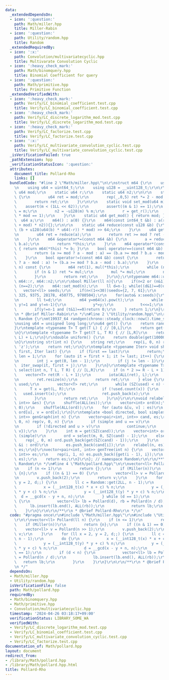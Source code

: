 ```yaml
---
data:
  _extendedDependsOn:
  - icon: ':question:'
    path: Math/miller.hpp
    title: Miller-Rabin
  - icon: ':question:'
    path: Utility/random.hpp
    title: Random
  _extendedRequiredBy:
  - icon: ':x:'
    path: Convolution/multivariatecyclic.hpp
    title: Multivarate Convolution Cyclic
  - icon: ':heavy_check_mark:'
    path: Math/binomquery.hpp
    title: Binomial Coefficient for query
  - icon: ':question:'
    path: Math/primitive.hpp
    title: Primitive Function
  _extendedVerifiedWith:
  - icon: ':heavy_check_mark:'
    path: Verify/LC_binomial_coefficient.test.cpp
    title: Verify/LC_binomial_coefficient.test.cpp
  - icon: ':heavy_check_mark:'
    path: Verify/LC_discrete_logarithm_mod.test.cpp
    title: Verify/LC_discrete_logarithm_mod.test.cpp
  - icon: ':heavy_check_mark:'
    path: Verify/LC_factorize.test.cpp
    title: Verify/LC_factorize.test.cpp
  - icon: ':x:'
    path: Verify/LC_multivariate_convolution_cyclic.test.cpp
    title: Verify/LC_multivariate_convolution_cyclic.test.cpp
  _isVerificationFailed: true
  _pathExtension: hpp
  _verificationStatusIcon: ':question:'
  attributes:
    document_title: Pollard-Rho
    links: []
  bundledCode: "#line 2 \"Math/miller.hpp\"\n\r\nstruct m64 {\r\n    using i64 = int64_t;\r\
    \n    using u64 = uint64_t;\r\n    using u128 = __uint128_t;\r\n\r\n    static\
    \ u64 mod;\r\n    static u64 r;\r\n    static u64 n2;\r\n\r\n    static u64 get_r()\
    \ {\r\n        u64 ret = mod;\r\n        rep(_,0,5) ret *= 2 - mod * ret;\r\n\
    \        return ret;\r\n    }\r\n\r\n    static void set_mod(u64 m) {\r\n    \
    \    assert(m < (1LL << 62));\r\n        assert((m & 1) == 1);\r\n        mod\
    \ = m;\r\n        n2 = -u128(m) % m;\r\n        r = get_r();\r\n        assert(r\
    \ * mod == 1);\r\n    }\r\n    static u64 get_mod() { return mod; }\r\n\r\n  \
    \  u64 a;\r\n    m64() : a(0) {}\r\n    m64(const int64_t &b) : a(reduce((u128(b)\
    \ + mod) * n2)){};\r\n\r\n    static u64 reduce(const u128 &b) {\r\n        return\
    \ (b + u128(u64(b) * u64(-r)) * mod) >> 64;\r\n    }\r\n    u64 get() const {\r\
    \n        u64 ret = reduce(a);\r\n        return ret >= mod ? ret - mod : ret;\r\
    \n    }\r\n    m64 &operator*=(const m64 &b) {\r\n        a = reduce(u128(a) *\
    \ b.a);\r\n        return *this;\r\n    }\r\n    m64 operator*(const m64 &b) const\
    \ { return m64(*this) *= b; }\r\n    bool operator==(const m64 &b) const {\r\n\
    \        return (a >= mod ? a - mod : a) == (b.a >= mod ? b.a - mod : b.a);\r\n\
    \    }\r\n    bool operator!=(const m64 &b) const {\r\n        return (a >= mod\
    \ ? a - mod : a) != (b.a >= mod ? b.a - mod : b.a);\r\n    }\r\n    m64 pow(u128\
    \ n) const {\r\n        m64 ret(1), mul(*this);\r\n        while (n > 0) {\r\n\
    \        if (n & 1) ret *= mul;\r\n        mul *= mul;\r\n        n >>= 1;\r\n\
    \        }\r\n        return ret;\r\n    }\r\n};\r\ntypename m64::u64 m64::mod,\
    \ m64::r, m64::n2;\r\n\r\nbool Miller(ll n){\r\n    if(n<2 or (n&1)==0)return\
    \ (n==2);\r\n    m64::set_mod(n);\r\n    ll d=n-1; while((d&1)==0)d>>=1;\r\n \
    \   vector<ll> seeds;\r\n    if(n<(1<<30))seeds={2, 7, 61};\r\n    else seeds={2,\
    \ 325, 9375, 28178, 450775, 9780504};\r\n    for(auto& x:seeds){\r\n        if(n<=x)break;\r\
    \n        ll t=d;\r\n        m64 y=m64(x).pow(t);\r\n        while(t!=n-1 and\
    \ y!=1 and y!=n-1){\r\n            y*=y;\r\n            t<<=1;\r\n        }\r\n\
    \        if(y!=n-1 and (t&1)==0)return 0;\r\n    } return 1;\r\n}\r\n\r\n/**\r\
    \n * @brief Miller-Rabin\r\n */\n#line 2 \"Utility/random.hpp\"\n\r\nnamespace\
    \ Random {\r\nmt19937_64 randgen(chrono::steady_clock::now().time_since_epoch().count());\r\
    \nusing u64 = unsigned long long;\r\nu64 get() {\r\n    return randgen();\r\n\
    }\r\ntemplate <typename T> T get(T L) { // [0,L]\r\n    return get() % (L + 1);\r\
    \n}\r\ntemplate <typename T> T get(T L, T R) { // [L,R]\r\n    return get(R -\
    \ L) + L;\r\n}\r\ndouble uniform() {\r\n    return double(get(1000000000)) / 1000000000;\r\
    \n}\r\nstring str(int n) {\r\n    string ret;\r\n    rep(i, 0, n) ret += get('a',\
    \ 'z');\r\n    return ret;\r\n}\r\ntemplate <typename Iter> void shuffle(Iter\
    \ first, Iter last) {\r\n    if (first == last)\r\n        return;\r\n    int\
    \ len = 1;\r\n    for (auto it = first + 1; it != last; it++) {\r\n        len++;\r\
    \n        int j = get(0, len - 1);\r\n        if (j != len - 1)\r\n          \
    \  iter_swap(it, first + j);\r\n    }\r\n}\r\ntemplate <typename T> vector<T>\
    \ select(int n, T L, T R) { // [L,R]\r\n    if (n * 2 >= R - L + 1) {\r\n    \
    \    vector<T> ret(R - L + 1);\r\n        iota(ALL(ret), L);\r\n        shuffle(ALL(ret));\r\
    \n        ret.resize(n);\r\n        return ret;\r\n    } else {\r\n        unordered_set<T>\
    \ used;\r\n        vector<T> ret;\r\n        while (SZ(used) < n) {\r\n      \
    \      T x = get(L, R);\r\n            if (!used.count(x)) {\r\n             \
    \   used.insert(x);\r\n                ret.push_back(x);\r\n            }\r\n\
    \        }\r\n        return ret;\r\n    }\r\n}\r\n\r\nvoid relabel(int n, vector<pair<int,\
    \ int>> &es) {\r\n    shuffle(ALL(es));\r\n    vector<int> ord(n);\r\n    iota(ALL(ord),\
    \ 0);\r\n    shuffle(ALL(ord));\r\n    for (auto &[u, v] : es)\r\n        u =\
    \ ord[u], v = ord[v];\r\n}\r\ntemplate <bool directed, bool simple> vector<pair<int,\
    \ int>> genGraph(int n) {\r\n    vector<pair<int, int>> cand, es;\r\n    rep(u,\
    \ 0, n) rep(v, 0, n) {\r\n        if (simple and u == v)\r\n            continue;\r\
    \n        if (!directed and u > v)\r\n            continue;\r\n        cand.push_back({u,\
    \ v});\r\n    }\r\n    int m = get(SZ(cand));\r\n    vector<int> ord;\r\n    if\
    \ (simple)\r\n        ord = select(m, 0, SZ(cand) - 1);\r\n    else {\r\n    \
    \    rep(_, 0, m) ord.push_back(get(SZ(cand) - 1));\r\n    }\r\n    for (auto\
    \ &i : ord)\r\n        es.push_back(cand[i]);\r\n    relabel(n, es);\r\n    return\
    \ es;\r\n}\r\nvector<pair<int, int>> genTree(int n) {\r\n    vector<pair<int,\
    \ int>> es;\r\n    rep(i, 1, n) es.push_back({get(i - 1), i});\r\n    relabel(n,\
    \ es);\r\n    return es;\r\n}\r\n}; // namespace Random\r\n\r\n/**\r\n * @brief\
    \ Random\r\n */\n#line 4 \"Math/pollard.hpp\"\n\r\nvector<ll> Pollard(ll n) {\r\
    \n    if (n <= 1)\r\n        return {};\r\n    if (Miller(n))\r\n        return\
    \ {n};\r\n    if ((n & 1) == 0) {\r\n        vector<ll> v = Pollard(n >> 1);\r\
    \n        v.push_back(2);\r\n        return v;\r\n    }\r\n    for (ll x = 2,\
    \ y = 2, d;;) {\r\n        ll c = Random::get(2LL, n - 1);\r\n        do {\r\n\
    \            x = (__int128_t(x) * x + c) % n;\r\n            y = (__int128_t(y)\
    \ * y + c) % n;\r\n            y = (__int128_t(y) * y + c) % n;\r\n          \
    \  d = __gcd(x - y + n, n);\r\n        } while (d == 1);\r\n        if (d < n)\
    \ {\r\n            vector<ll> lb = Pollard(d), rb = Pollard(n / d);\r\n      \
    \      lb.insert(lb.end(), ALL(rb));\r\n            return lb;\r\n        }\r\n\
    \    }\r\n}\r\n\r\n/**\r\n * @brief Pollard-Rho\r\n */\n"
  code: "#pragma once\r\n#include \"Math/miller.hpp\"\r\n#include \"Utility/random.hpp\"\
    \r\n\r\nvector<ll> Pollard(ll n) {\r\n    if (n <= 1)\r\n        return {};\r\n\
    \    if (Miller(n))\r\n        return {n};\r\n    if ((n & 1) == 0) {\r\n    \
    \    vector<ll> v = Pollard(n >> 1);\r\n        v.push_back(2);\r\n        return\
    \ v;\r\n    }\r\n    for (ll x = 2, y = 2, d;;) {\r\n        ll c = Random::get(2LL,\
    \ n - 1);\r\n        do {\r\n            x = (__int128_t(x) * x + c) % n;\r\n\
    \            y = (__int128_t(y) * y + c) % n;\r\n            y = (__int128_t(y)\
    \ * y + c) % n;\r\n            d = __gcd(x - y + n, n);\r\n        } while (d\
    \ == 1);\r\n        if (d < n) {\r\n            vector<ll> lb = Pollard(d), rb\
    \ = Pollard(n / d);\r\n            lb.insert(lb.end(), ALL(rb));\r\n         \
    \   return lb;\r\n        }\r\n    }\r\n}\r\n\r\n/**\r\n * @brief Pollard-Rho\r\
    \n */"
  dependsOn:
  - Math/miller.hpp
  - Utility/random.hpp
  isVerificationFile: false
  path: Math/pollard.hpp
  requiredBy:
  - Math/binomquery.hpp
  - Math/primitive.hpp
  - Convolution/multivariatecyclic.hpp
  timestamp: '2024-04-26 03:18:17+09:00'
  verificationStatus: LIBRARY_SOME_WA
  verifiedWith:
  - Verify/LC_discrete_logarithm_mod.test.cpp
  - Verify/LC_binomial_coefficient.test.cpp
  - Verify/LC_multivariate_convolution_cyclic.test.cpp
  - Verify/LC_factorize.test.cpp
documentation_of: Math/pollard.hpp
layout: document
redirect_from:
- /library/Math/pollard.hpp
- /library/Math/pollard.hpp.html
title: Pollard-Rho
---
```

